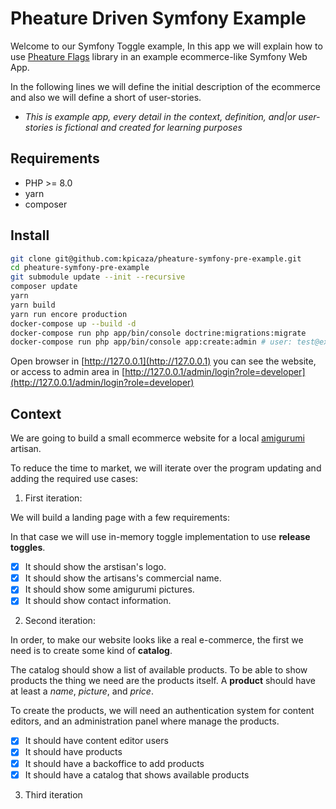 # Pheature Driven Symfony Example

Welcome to our Symfony Toggle example, In this app we will explain how to use [Pheature Flags](https://pheatureflags.io) library in an example ecommerce-like Symfony Web App.

In the following lines we will define the initial description of the ecommerce and also we will define a short of user-stories.

* *This is example app, every detail in the context, definition, and|or user-stories is fictional and created for learning purposes*

## Requirements

* PHP >= 8.0
* yarn  
* composer

## Install 

```bash
git clone git@github.com:kpicaza/pheature-symfony-pre-example.git
cd pheature-symfony-pre-example
git submodule update --init --recursive
composer update
yarn
yarn build
yarn run encore production
docker-compose up --build -d
docker-compose run php app/bin/console doctrine:migrations:migrate
docker-compose run php app/bin/console app:create:admin # user: test@example.com, password: pheature
```

Open browser in [http://127.0.0.1](http://127.0.0.1) you can see the website, or access to admin area
in [http://127.0.0.1/admin/login?role=developer](http://127.0.0.1/admin/login?role=developer)

## Context

We are going to build a small ecommerce website for a local [amigurumi](https://en.wikipedia.org/wiki/Amigurumi) artisan.

To reduce the time to market, we will iterate over the program updating and adding the required use cases:

1. First iteration:

We will build a landing page with a few requirements:

In that case we will use in-memory toggle implementation to use **release toggles**.

- [x] It should show the arstisan's logo.
- [x] It should show the artisans's commercial name.
- [x] It should show some amigurumi pictures.
- [x] It should show contact information.

2. Second iteration:

In order, to make our website looks like a real e-commerce, the first we need is to create some kind of **catalog**. 

The catalog should show a list of available products. To be able to show products the thing we need are the products itself.
A **product** should have at least a *name*, *picture*, and *price*. 

To create the products, we will need an authentication system for content editors, and an administration panel where manage the products.

- [x] It should have content editor users
- [x] It should have products
- [x] It should have a backoffice to add products
- [x] It should have a catalog that shows available products

3. Third iteration


